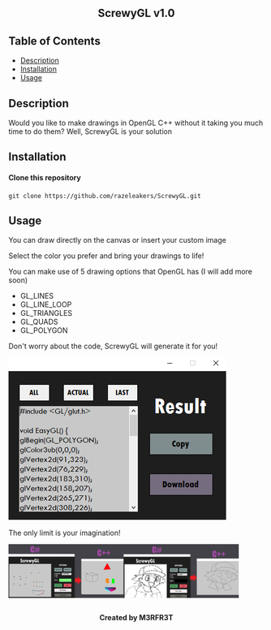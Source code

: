 <h2 align="center">ScrewyGL v1.0</h2>

## Table of Contents

- [Description](#description)
- [Installation](#installation)
- [Usage](#usage)

## Description

<p>Would you like to make drawings in OpenGL C++ without it taking you much time to do them? Well, ScrewyGL is your solution</p>

## Installation

#### Clone this repository

```
git clone https://github.com/razeleakers/ScrewyGL.git

```

## Usage

<p>You can draw directly on the canvas or insert your custom image</p>
<p>Select the color you prefer and bring your drawings to life!</p>
<p>You can make use of 5 drawing options that OpenGL has (I will add more soon)</p>

- GL_LINES
- GL_LINE_LOOP
- GL_TRIANGLES
- GL_QUADS
- GL_POLYGON

<p>Don't worry about the code, ScrewyGL will generate it for you!</p>
<p><img src="/images/result.png" alt="result"></p>

<p>The only limit is your imagination!</p>

<div style="display:flex;">
  <img src="/images/example1.png" alt="example1" style="width:45%;">
  <img src="/images/example2.png" alt="example2" style="width:45%;">
</div>

##

<h4 align="center">Created by M3RFR3T</h1>
